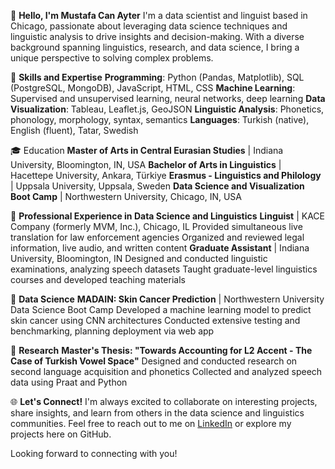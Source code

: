 👋 **Hello, I'm Mustafa Can Ayter**
I'm a data scientist and linguist based in Chicago, passionate about leveraging data science techniques and linguistic analysis to drive insights and decision-making. With a diverse background spanning linguistics, research, and data science, I bring a unique perspective to solving complex problems.

🌟 **Skills and Expertise**
**Programming**: Python (Pandas, Matplotlib), SQL (PostgreSQL, MongoDB), JavaScript, HTML, CSS
**Machine Learning**: Supervised and unsupervised learning, neural networks, deep learning
**Data Visualization**: Tableau, Leaflet.js, GeoJSON
**Linguistic Analysis**: Phonetics, phonology, morphology, syntax, semantics
**Languages**: Turkish (native), English (fluent), Tatar, Swedish

🎓 Education
**Master of Arts in Central Eurasian Studies** | Indiana University, Bloomington, IN, USA
**Bachelor of Arts in Linguistics** | Hacettepe University, Ankara, Türkiye
**Erasmus - Linguistics and Philology** | Uppsala University, Uppsala, Sweden
**Data Science and Visualization Boot Camp** | Northwestern University, Chicago, IN, USA

💼 **Professional Experience in Data Science and Linguistics**
**Linguist** | KACE Company (formerly MVM, Inc.), Chicago, IL
  Provided simultaneous live translation for law enforcement agencies
  Organized and reviewed legal information, live audio, and written content
**Graduate Assistant** | Indiana University, Bloomington, IN
  Designed and conducted linguistic examinations, analyzing speech datasets
  Taught graduate-level linguistics courses and developed teaching materials

🚀 **Data Science**
**MADAIN: Skin Cancer Prediction** | Northwestern University Data Science Boot Camp
  Developed a machine learning model to predict skin cancer using CNN architectures
  Conducted extensive testing and benchmarking, planning deployment via web app

🔬 **Research**
**Master's Thesis: "Towards Accounting for L2 Accent - The Case of Turkish Vowel Space"**
  Designed and conducted research on second language acquisition and phonetics
  Collected and analyzed speech data using Praat and Python

🌐 **Let's Connect!**
I'm always excited to collaborate on interesting projects, share insights, and learn from others in the data science and linguistics communities. Feel free to reach out to me on [LinkedIn](https://www.linkedin.com/in/mustafacanayter/) or explore my projects here on GitHub.

Looking forward to connecting with you!
<!---
mustafacanayter/mustafacanayter is a ✨ special ✨ repository because its `README.md` (this file) appears on your GitHub profile.
You can click the Preview link to take a look at your changes.
--->
